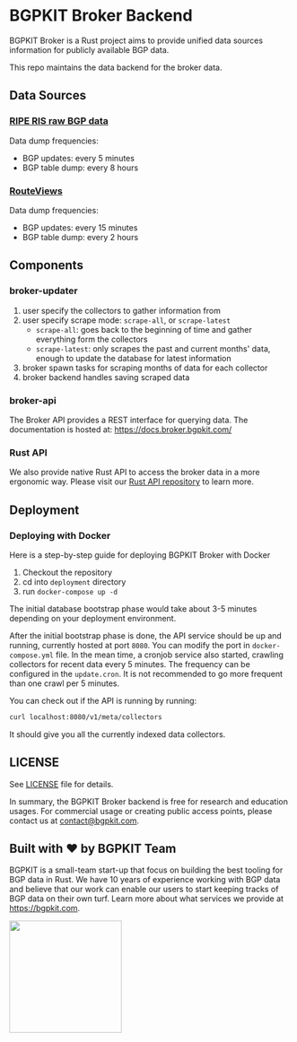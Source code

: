 # BGPKIT Broker Backend

BGPKIT Broker is a Rust project aims to provide unified data sources information for 
publicly available BGP data.

This repo maintains the data backend for the broker data.

## Data Sources

### [RIPE RIS raw BGP data](https://www.ripe.net/analyse/internet-measurements/routing-information-service-ris/ris-raw-data)

Data dump frequencies:
- BGP updates: every 5 minutes
- BGP table dump: every 8 hours

### [RouteViews](http://archive.routeviews.org)

Data dump frequencies:
- BGP updates: every 15 minutes
- BGP table dump: every 2 hours

## Components

### broker-updater

1. user specify the collectors to gather information from
2. user specify scrape mode: `scrape-all`, or `scrape-latest`
    - `scrape-all`: goes back to the beginning of time and gather everything form the collectors
    - `scrape-latest`: only scrapes the past and current months' data, enough to update the database for latest information
3. broker spawn tasks for scraping months of data for each collector
4. broker backend handles saving scraped data

### broker-api

The Broker API provides a REST interface for querying data.
The documentation is hosted at: https://docs.broker.bgpkit.com/

### Rust API

We also provide native Rust API to access the broker data in a more ergonomic way.
Please visit our [Rust API repository](https://github.com/bgpkit/bgpkit-broker) to learn more.

## Deployment

### Deploying with Docker

Here is a step-by-step guide for deploying BGPKIT Broker with Docker

1. Checkout the repository
2. cd into `deployment` directory
3. run `docker-compose up -d`

The initial database bootstrap phase would take about 3-5 minutes depending on your deployment environment.

After the initial bootstrap phase is done, the API service should be up and running, currently hosted at port `8080`. You can modify the port in `docker-compose.yml` file. In the mean time, a cronjob service also started, crawling collectors for recent data every 5 minutes. The frequency can be configured in the `update.cron`. It is not recommended to go more frequent than one crawl per 5 minutes.

You can check out if the API is running by running:
```bash
curl localhost:8080/v1/meta/collectors
```
It should give you all the currently indexed data collectors.

## LICENSE

See [LICENSE](LICENSE) file for details. 

In summary, the BGPKIT Broker backend is free for research and education usages.
For commercial usage or creating public access points, please contact us at contact@bgpkit.com.

## Built with ❤️ by BGPKIT Team

BGPKIT is a small-team start-up that focus on building the best tooling for BGP data in Rust. We have 10 years of
experience working with BGP data and believe that our work can enable our users to start keeping tracks of BGP data
on their own turf. Learn more about what services we provide at https://bgpkit.com.

<a href="https://bgpkit.com"><img src="https://spaces.bgpkit.org/assets/logos/wide-solid.png" width="200"/></a>
